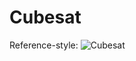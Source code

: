 # Cubesat
Reference-style: 
![Cubesat][image]

[image]: https://static1.squarespace.com/static/5418c831e4b0fa4ecac1bacd/t/597583f49de4bb2cc3666fa5/1500873732596/Banner.png?format=1500w
